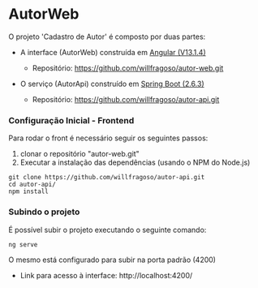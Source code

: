 # AutorWeb

O projeto 'Cadastro de Autor' é composto por duas partes:

- A interface (AutorWeb) construída em [Angular (V13.1.4)](https://angular.io/cli)
	- Repositório: https://github.com/willfragoso/autor-web.git

- O serviço (AutorApi) construído em [Spring Boot (2.6.3)](https://spring.io/projects/spring-boot)
	- Repositório: https://github.com/willfragoso/autor-api.git

### Configuração Inicial - Frontend

Para rodar o front é necessário seguir os seguintes passos:

1) clonar o repositório "autor-web.git"
2) Executar a instalação das dependências (usando o NPM do Node.js)

```shell
git clone https://github.com/willfragoso/autor-api.git
cd autor-api/
npm install
```

### Subindo o projeto

É possível subir o projeto executando o seguinte comando:

```shell
ng serve
```

O mesmo está configurado para subir na porta padrão (4200)

- Link para acesso à interface: http://localhost:4200/
